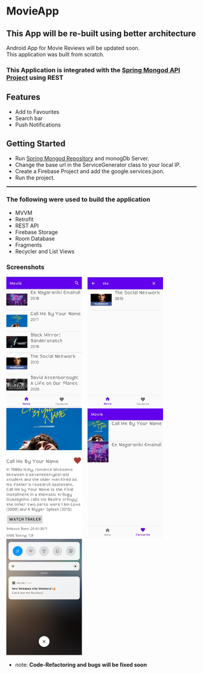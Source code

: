 # MovieApp
## This App will be re-built using better architecture 
Android App for Movie Reviews will be updated soon.      
This application was built from scratch.  

### This Application is integrated with the [Spring Mongod API Project](https://github.com/yash-k9/spring-boot-mongodb-movieAPI) using REST

<!-- Features -->
## Features
- Add to Favourites
- Search bar
- Push Notifications

<!-- GETTING STARTED -->
## Getting Started
- Run [Spring Mongod Repository](https://github.com/yash-k9/spring-boot-mongodb-movieAPI) and monogDb Server.
- Change the base url in the ServiceGenerator class to your local IP.
- Create a Firebase Project and add the google.services.json.   
- Run the project.   

<hr style="border:1px solid gray"> </hr>


### The following were used to build the application
* MVVM
* Retrofit
* REST API
* Firebase Storage
* Room Database
* Fragments
* Recycler and List Views

<!-- Screenshots -->
### Screenshots
<img src="https://github.com/yash-k9/MovieApp/blob/main/images/movie_list.jpg" width="200"> &ensp; 
<img src="https://github.com/yash-k9/MovieApp/blob/main/images/search.jpg" width="200"> &ensp;
<img src="https://github.com/yash-k9/MovieApp/blob/main/images/movie_info.jpg" width="200"> &ensp;
<img src="https://github.com/yash-k9/MovieApp/blob/main/images/favourites.jpg" width="200"> &ensp;
<img src="https://github.com/yash-k9/MovieApp/blob/main/images/push_notification.jpg" width="200">


* note: __Code-Refactoring and bugs will be fixed soon__

